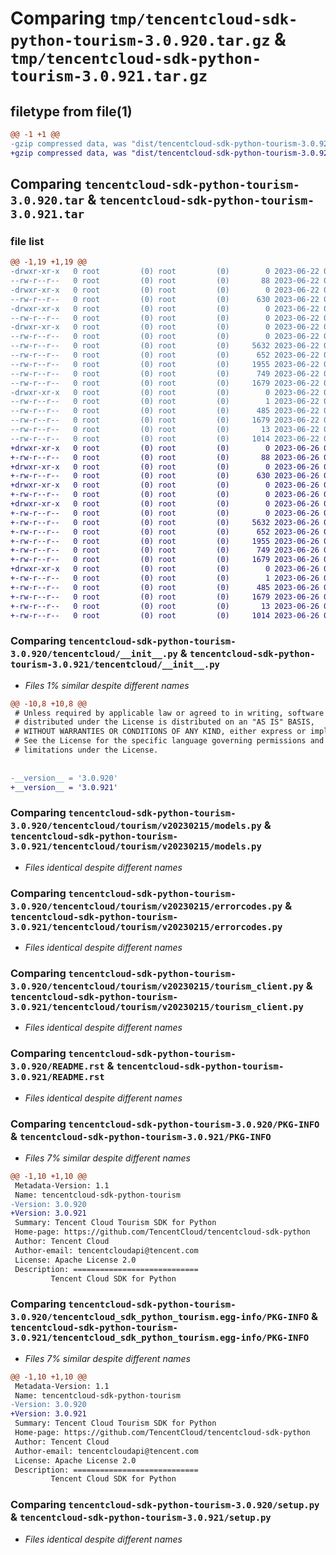 # Comparing `tmp/tencentcloud-sdk-python-tourism-3.0.920.tar.gz` & `tmp/tencentcloud-sdk-python-tourism-3.0.921.tar.gz`

## filetype from file(1)

```diff
@@ -1 +1 @@
-gzip compressed data, was "dist/tencentcloud-sdk-python-tourism-3.0.920.tar", last modified: Thu Jun 22 00:38:12 2023, max compression
+gzip compressed data, was "dist/tencentcloud-sdk-python-tourism-3.0.921.tar", last modified: Mon Jun 26 00:35:51 2023, max compression
```

## Comparing `tencentcloud-sdk-python-tourism-3.0.920.tar` & `tencentcloud-sdk-python-tourism-3.0.921.tar`

### file list

```diff
@@ -1,19 +1,19 @@
-drwxr-xr-x   0 root         (0) root         (0)        0 2023-06-22 00:38:12.000000 tencentcloud-sdk-python-tourism-3.0.920/
--rw-r--r--   0 root         (0) root         (0)       88 2023-06-22 00:38:12.000000 tencentcloud-sdk-python-tourism-3.0.920/setup.cfg
-drwxr-xr-x   0 root         (0) root         (0)        0 2023-06-22 00:38:12.000000 tencentcloud-sdk-python-tourism-3.0.920/tencentcloud/
--rw-r--r--   0 root         (0) root         (0)      630 2023-06-22 00:38:12.000000 tencentcloud-sdk-python-tourism-3.0.920/tencentcloud/__init__.py
-drwxr-xr-x   0 root         (0) root         (0)        0 2023-06-22 00:38:12.000000 tencentcloud-sdk-python-tourism-3.0.920/tencentcloud/tourism/
--rw-r--r--   0 root         (0) root         (0)        0 2023-06-22 00:38:12.000000 tencentcloud-sdk-python-tourism-3.0.920/tencentcloud/tourism/__init__.py
-drwxr-xr-x   0 root         (0) root         (0)        0 2023-06-22 00:38:12.000000 tencentcloud-sdk-python-tourism-3.0.920/tencentcloud/tourism/v20230215/
--rw-r--r--   0 root         (0) root         (0)        0 2023-06-22 00:38:12.000000 tencentcloud-sdk-python-tourism-3.0.920/tencentcloud/tourism/v20230215/__init__.py
--rw-r--r--   0 root         (0) root         (0)     5632 2023-06-22 00:38:12.000000 tencentcloud-sdk-python-tourism-3.0.920/tencentcloud/tourism/v20230215/models.py
--rw-r--r--   0 root         (0) root         (0)      652 2023-06-22 00:38:12.000000 tencentcloud-sdk-python-tourism-3.0.920/tencentcloud/tourism/v20230215/errorcodes.py
--rw-r--r--   0 root         (0) root         (0)     1955 2023-06-22 00:38:12.000000 tencentcloud-sdk-python-tourism-3.0.920/tencentcloud/tourism/v20230215/tourism_client.py
--rw-r--r--   0 root         (0) root         (0)      749 2023-06-22 00:38:12.000000 tencentcloud-sdk-python-tourism-3.0.920/README.rst
--rw-r--r--   0 root         (0) root         (0)     1679 2023-06-22 00:38:12.000000 tencentcloud-sdk-python-tourism-3.0.920/PKG-INFO
-drwxr-xr-x   0 root         (0) root         (0)        0 2023-06-22 00:38:12.000000 tencentcloud-sdk-python-tourism-3.0.920/tencentcloud_sdk_python_tourism.egg-info/
--rw-r--r--   0 root         (0) root         (0)        1 2023-06-22 00:38:12.000000 tencentcloud-sdk-python-tourism-3.0.920/tencentcloud_sdk_python_tourism.egg-info/dependency_links.txt
--rw-r--r--   0 root         (0) root         (0)      485 2023-06-22 00:38:12.000000 tencentcloud-sdk-python-tourism-3.0.920/tencentcloud_sdk_python_tourism.egg-info/SOURCES.txt
--rw-r--r--   0 root         (0) root         (0)     1679 2023-06-22 00:38:12.000000 tencentcloud-sdk-python-tourism-3.0.920/tencentcloud_sdk_python_tourism.egg-info/PKG-INFO
--rw-r--r--   0 root         (0) root         (0)       13 2023-06-22 00:38:12.000000 tencentcloud-sdk-python-tourism-3.0.920/tencentcloud_sdk_python_tourism.egg-info/top_level.txt
--rw-r--r--   0 root         (0) root         (0)     1014 2023-06-22 00:38:12.000000 tencentcloud-sdk-python-tourism-3.0.920/setup.py
+drwxr-xr-x   0 root         (0) root         (0)        0 2023-06-26 00:35:51.000000 tencentcloud-sdk-python-tourism-3.0.921/
+-rw-r--r--   0 root         (0) root         (0)       88 2023-06-26 00:35:51.000000 tencentcloud-sdk-python-tourism-3.0.921/setup.cfg
+drwxr-xr-x   0 root         (0) root         (0)        0 2023-06-26 00:35:51.000000 tencentcloud-sdk-python-tourism-3.0.921/tencentcloud/
+-rw-r--r--   0 root         (0) root         (0)      630 2023-06-26 00:35:51.000000 tencentcloud-sdk-python-tourism-3.0.921/tencentcloud/__init__.py
+drwxr-xr-x   0 root         (0) root         (0)        0 2023-06-26 00:35:51.000000 tencentcloud-sdk-python-tourism-3.0.921/tencentcloud/tourism/
+-rw-r--r--   0 root         (0) root         (0)        0 2023-06-26 00:35:51.000000 tencentcloud-sdk-python-tourism-3.0.921/tencentcloud/tourism/__init__.py
+drwxr-xr-x   0 root         (0) root         (0)        0 2023-06-26 00:35:51.000000 tencentcloud-sdk-python-tourism-3.0.921/tencentcloud/tourism/v20230215/
+-rw-r--r--   0 root         (0) root         (0)        0 2023-06-26 00:35:51.000000 tencentcloud-sdk-python-tourism-3.0.921/tencentcloud/tourism/v20230215/__init__.py
+-rw-r--r--   0 root         (0) root         (0)     5632 2023-06-26 00:35:51.000000 tencentcloud-sdk-python-tourism-3.0.921/tencentcloud/tourism/v20230215/models.py
+-rw-r--r--   0 root         (0) root         (0)      652 2023-06-26 00:35:51.000000 tencentcloud-sdk-python-tourism-3.0.921/tencentcloud/tourism/v20230215/errorcodes.py
+-rw-r--r--   0 root         (0) root         (0)     1955 2023-06-26 00:35:51.000000 tencentcloud-sdk-python-tourism-3.0.921/tencentcloud/tourism/v20230215/tourism_client.py
+-rw-r--r--   0 root         (0) root         (0)      749 2023-06-26 00:35:51.000000 tencentcloud-sdk-python-tourism-3.0.921/README.rst
+-rw-r--r--   0 root         (0) root         (0)     1679 2023-06-26 00:35:51.000000 tencentcloud-sdk-python-tourism-3.0.921/PKG-INFO
+drwxr-xr-x   0 root         (0) root         (0)        0 2023-06-26 00:35:51.000000 tencentcloud-sdk-python-tourism-3.0.921/tencentcloud_sdk_python_tourism.egg-info/
+-rw-r--r--   0 root         (0) root         (0)        1 2023-06-26 00:35:51.000000 tencentcloud-sdk-python-tourism-3.0.921/tencentcloud_sdk_python_tourism.egg-info/dependency_links.txt
+-rw-r--r--   0 root         (0) root         (0)      485 2023-06-26 00:35:51.000000 tencentcloud-sdk-python-tourism-3.0.921/tencentcloud_sdk_python_tourism.egg-info/SOURCES.txt
+-rw-r--r--   0 root         (0) root         (0)     1679 2023-06-26 00:35:51.000000 tencentcloud-sdk-python-tourism-3.0.921/tencentcloud_sdk_python_tourism.egg-info/PKG-INFO
+-rw-r--r--   0 root         (0) root         (0)       13 2023-06-26 00:35:51.000000 tencentcloud-sdk-python-tourism-3.0.921/tencentcloud_sdk_python_tourism.egg-info/top_level.txt
+-rw-r--r--   0 root         (0) root         (0)     1014 2023-06-26 00:35:51.000000 tencentcloud-sdk-python-tourism-3.0.921/setup.py
```

### Comparing `tencentcloud-sdk-python-tourism-3.0.920/tencentcloud/__init__.py` & `tencentcloud-sdk-python-tourism-3.0.921/tencentcloud/__init__.py`

 * *Files 1% similar despite different names*

```diff
@@ -10,8 +10,8 @@
 # Unless required by applicable law or agreed to in writing, software
 # distributed under the License is distributed on an "AS IS" BASIS,
 # WITHOUT WARRANTIES OR CONDITIONS OF ANY KIND, either express or implied.
 # See the License for the specific language governing permissions and
 # limitations under the License.
 
 
-__version__ = '3.0.920'
+__version__ = '3.0.921'
```

### Comparing `tencentcloud-sdk-python-tourism-3.0.920/tencentcloud/tourism/v20230215/models.py` & `tencentcloud-sdk-python-tourism-3.0.921/tencentcloud/tourism/v20230215/models.py`

 * *Files identical despite different names*

### Comparing `tencentcloud-sdk-python-tourism-3.0.920/tencentcloud/tourism/v20230215/errorcodes.py` & `tencentcloud-sdk-python-tourism-3.0.921/tencentcloud/tourism/v20230215/errorcodes.py`

 * *Files identical despite different names*

### Comparing `tencentcloud-sdk-python-tourism-3.0.920/tencentcloud/tourism/v20230215/tourism_client.py` & `tencentcloud-sdk-python-tourism-3.0.921/tencentcloud/tourism/v20230215/tourism_client.py`

 * *Files identical despite different names*

### Comparing `tencentcloud-sdk-python-tourism-3.0.920/README.rst` & `tencentcloud-sdk-python-tourism-3.0.921/README.rst`

 * *Files identical despite different names*

### Comparing `tencentcloud-sdk-python-tourism-3.0.920/PKG-INFO` & `tencentcloud-sdk-python-tourism-3.0.921/PKG-INFO`

 * *Files 7% similar despite different names*

```diff
@@ -1,10 +1,10 @@
 Metadata-Version: 1.1
 Name: tencentcloud-sdk-python-tourism
-Version: 3.0.920
+Version: 3.0.921
 Summary: Tencent Cloud Tourism SDK for Python
 Home-page: https://github.com/TencentCloud/tencentcloud-sdk-python
 Author: Tencent Cloud
 Author-email: tencentcloudapi@tencent.com
 License: Apache License 2.0
 Description: ============================
         Tencent Cloud SDK for Python
```

### Comparing `tencentcloud-sdk-python-tourism-3.0.920/tencentcloud_sdk_python_tourism.egg-info/PKG-INFO` & `tencentcloud-sdk-python-tourism-3.0.921/tencentcloud_sdk_python_tourism.egg-info/PKG-INFO`

 * *Files 7% similar despite different names*

```diff
@@ -1,10 +1,10 @@
 Metadata-Version: 1.1
 Name: tencentcloud-sdk-python-tourism
-Version: 3.0.920
+Version: 3.0.921
 Summary: Tencent Cloud Tourism SDK for Python
 Home-page: https://github.com/TencentCloud/tencentcloud-sdk-python
 Author: Tencent Cloud
 Author-email: tencentcloudapi@tencent.com
 License: Apache License 2.0
 Description: ============================
         Tencent Cloud SDK for Python
```

### Comparing `tencentcloud-sdk-python-tourism-3.0.920/setup.py` & `tencentcloud-sdk-python-tourism-3.0.921/setup.py`

 * *Files identical despite different names*

